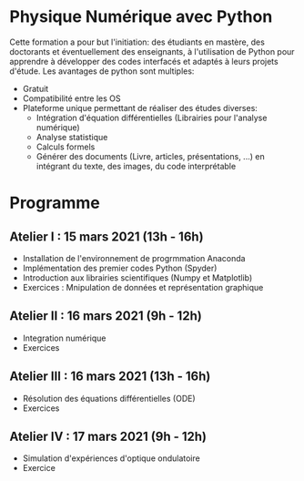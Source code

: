 # Physique Numérique avec Python

Cette formation a pour but l'initiation: des étudiants en mastère, des doctorants et éventuellement des enseignants, à l'utilisation de Python pour apprendre à développer des codes interfacés et adaptés à leurs projets d'étude. Les avantages de python sont multiples:
* Gratuit
* Compatibilité entre les OS
* Plateforme unique permettant de réaliser des études diverses:
    * Intégration d'équation différentielles (Librairies pour l'analyse numérique)
    * Analyse statistique
    * Calculs formels 
    * Générer des documents (Livre, articles, présentations, ...) en intégrant du texte, des images, du code interprétable
  
 # Programme
 ## Atelier I : 15 mars 2021 (13h - 16h)
 * Installation de l'environnement de progrmmation Anaconda
 * Implémentation des premier codes Python (Spyder)
 * Introduction aux librairies scientifiques (Numpy et Matplotlib)
 * Exercices : Mnipulation de données et représentation graphique
 
  ## Atelier II : 16 mars 2021 (9h - 12h)
  * Integration numérique
  * Exercices
 
   ## Atelier III : 16 mars 2021 (13h - 16h)
 * Résolution des équations différentielles (ODE)
 * Exercices
 ## Atelier IV : 17 mars 2021 (9h - 12h)
 * Simulation d'expériences d'optique ondulatoire
 * Exercice
 
